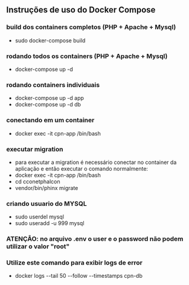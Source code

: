 ## Instruções de uso do Docker Compose

### build dos containers completos (PHP + Apache + Mysql)
- sudo docker-compose build

### rodando todos os containers (PHP + Apache + Mysql)
- docker-compose up -d

### rodando containers individuais
- docker-compose up -d app
- docker-compose up -d db

### conectando em um container
- docker exec -it cpn-app /bin/bash

### executar migration
- para executar a migration é necessário conectar no container da aplicação e então executar o comando normalmente:
- docker exec -it cpn-app /bin/bash
- cd cconetphalcon
- vendor/bin/phinx migrate

### criando usuario do MYSQL
- sudo userdel mysql
- sudo useradd -u 999 mysql

### ATENÇÂO: no arquivo .env o user e o password não podem utilizar o valor "root"

### Utilize este comando para exibir logs de error
- docker logs --tail 50 --follow --timestamps cpn-db